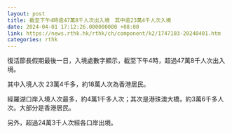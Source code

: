 ```yaml
---
layout: post
title: 截至下午4時逾47萬8千人次出入境　其中逾23萬4千人次入境
date: 2024-04-01 17:12:26.000000000 +08:00
link: https://news.rthk.hk/rthk/ch/component/k2/1747103-20240401.htm
categories: rthk
---
```


復活節長假期最後一日，入境處數字顯示，截至下午4時，超過47萬8千人次出入境。

其中入境人次 23萬4千多，約18萬人次為香港居民。

經羅湖口岸入境人次最多，約4萬1千多人次；其次是港珠澳大橋，約3萬6千多人次。大部分是香港居民。

另外，超過24萬3千人次經各口岸出境。
